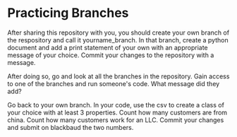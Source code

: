 # Practicing Branches

After sharing this repository with you, you should create your own branch of the respository and call it yourname_branch. In that branch, create a python document and add a print statement of your own with an appropriate message of your choice. Commit your changes to the repository with a message.

After doing so, go and look at all the branches in the repository. Gain access to one of the branches and run someone's code. What message did they add?

Go back to your own branch. In your code, use the csv to create a class of your choice with at least 3 properties. Count how many customers are from china. Count how many customers work for an LLC. Commit your changes and submit on blackbaud the two numbers.

